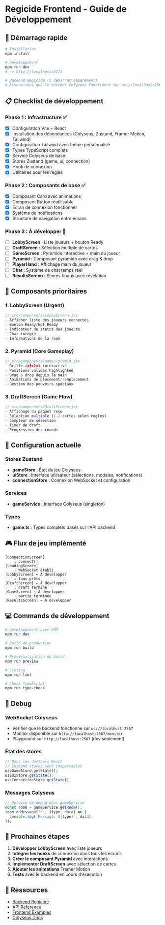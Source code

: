 # Regicide Frontend - Guide de Développement

## 🚀 Démarrage rapide

```bash
# Installation
npm install

# Développement
npm run dev
# -> http://localhost:5173

# Backend Regicide (à démarrer séparément)
# Assure-vous que le serveur Colyseus fonctionne sur ws://localhost:2567
```

## 📋 Checklist de développement

### Phase 1 : Infrastructure ✅

- [x] Configuration Vite + React
- [x] Installation des dépendances (Colyseus, Zustand, Framer Motion, Tailwind)
- [x] Configuration Tailwind avec thème personnalisé
- [x] Types TypeScript complets
- [x] Service Colyseus de base
- [x] Stores Zustand (game, ui, connection)
- [x] Hook de connexion
- [x] Utilitaires pour les règles

### Phase 2 : Composants de base ✅

- [x] Composant Card avec animations
- [x] Composant Button réutilisable
- [x] Écran de connexion fonctionnel
- [x] Système de notifications
- [x] Structure de navigation entre écrans

### Phase 3 : À développer 🚧

- [ ] **LobbyScreen** : Liste joueurs + bouton Ready
- [ ] **DraftScreen** : Sélection multiple de cartes
- [ ] **GameScreen** : Pyramide interactive + main du joueur
- [ ] **Pyramid** : Composant pyramide avec drag & drop
- [ ] **PlayerHand** : Affichage main du joueur
- [ ] **Chat** : Système de chat temps réel
- [ ] **ResultsScreen** : Scores finaux avec révélation

## 🎯 Composants prioritaires

### 1. LobbyScreen (Urgent)

```jsx
// src/components/LobbyScreen.jsx
- Afficher liste des joueurs connectés
- Bouton Ready/Not Ready
- Indicateur de statut des joueurs
- Chat intégré
- Informations de la room
```

### 2. Pyramid (Core Gameplay)

```jsx
// src/components/game/Pyramid.jsx
- Grille 4x3x2x1 interactive
- Positions valides highlighted
- Drag & drop depuis la main
- Animations de placement/remplacement
- Gestion des pouvoirs spéciaux
```

### 3. DraftScreen (Game Flow)

```jsx
// src/components/DraftScreen.jsx
- Affichage du paquet reçu
- Sélection multiple (1-2 cartes selon règles)
- Compteur de sélection
- Timer de draft
- Progression des rounds
```

## 🔧 Configuration actuelle

### Stores Zustand

- **gameStore** : État du jeu Colyseus
- **uiStore** : Interface utilisateur (sélections, modales, notifications)
- **connectionStore** : Connexion WebSocket et configuration

### Services

- **gameService** : Interface Colyseus (singleton)

### Types

- **game.ts** : Types complets basés sur l'API backend

## 🎮 Flux de jeu implémenté

```
[ConnectionScreen]
    ↓ connect()
[LoadingScreen]
    ↓ WebSocket établi
[LobbyScreen] ← À développer
    ↓ tous prêts
[DraftScreen] ← À développer
    ↓ draft terminé
[GameScreen] ← À développer
    ↓ partie terminée
[ResultsScreen] ← À développer
```

## 💻 Commands de développement

```bash
# Développement avec HMR
npm run dev

# Build de production
npm run build

# Prévisualisation du build
npm run preview

# Linting
npm run lint

# Check TypeScript
npm run type-check
```

## 🐛 Debug

### WebSocket Colyseus

- Vérifier que le backend fonctionne sur `ws://localhost:2567`
- Monitor disponible sur `http://localhost:2567/monitor`
- Playground sur `http://localhost:2567` (dev seulement)

### État des stores

```javascript
// Dans les devtools React
// Zustand stores sont inspectables
useGameStore.getState();
useUIStore.getState();
useConnectionStore.getState();
```

### Messages Colyseus

```javascript
// Service de debug dans gameService
const room = gameService.getRoom();
room.onMessage("*", (type, data) => {
  console.log(`Message: ${type}`, data);
});
```

## 📝 Prochaines étapes

1. **Développer LobbyScreen** avec liste joueurs
2. **Intégrer les hooks** de connexion dans tous les écrans
3. **Créer le composant Pyramid** avec interactions
4. **Implémenter DraftScreen** avec sélection de cartes
5. **Ajouter les animations** Framer Motion
6. **Tests** avec le backend en cours d'exécution

## 🔗 Ressources

- [Backend Regicide](../FRONTEND_INTEGRATION_GUIDE.md)
- [API Reference](../API_REFERENCE.md)
- [Frontend Examples](../FRONTEND_EXAMPLES.md)
- [Colyseus Docs](https://docs.colyseus.io/)
